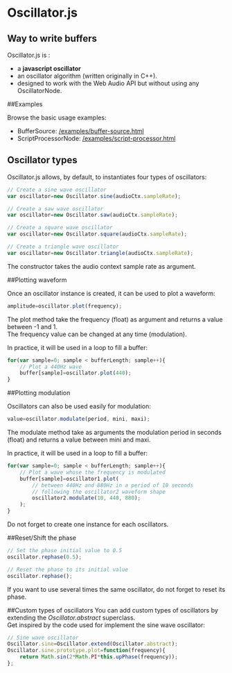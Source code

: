 # Oscillator.js

## Way to write buffers

Oscillator.js is :
- a **javascript oscillator**
- an oscillator algorithm (written originally in C++).
- designed to work with the Web Audio API but without using any OscillatorNode.

##Examples

Browse the basic usage examples:
- BufferSource: [/examples/buffer-source.html](https://github.com/JeremieGarcelon/Oscillator.js/blob/master/examples/buffer-source.html)
- ScriptProcessorNode: [/examples/script-processor.html](https://github.com/JeremieGarcelon/Oscillator.js/blob/master/examples/script-processor.html)

## Oscillator types

Oscillator.js allows, by default, to instantiates four types of oscillators:

```javascript
// Create a sine wave oscillator
var oscillator=new Oscillator.sine(audioCtx.sampleRate);
```
```javascript
// Create a saw wave oscillator
var oscillator=new Oscillator.saw(audioCtx.sampleRate);
```
```javascript
// Create a square wave oscillator
var oscillator=new Oscillator.square(audioCtx.sampleRate);
```
```javascript
// Create a triangle wave oscillator
var oscillator=new Oscillator.triangle(audioCtx.sampleRate);
```
The constructor takes the audio context sample rate as argument.

##Plotting waveform

Once an oscillator instance is created, it can be used to plot a waveform:

```javascript
amplitude=oscillator.plot(frequency);
```

The plot method take the frequency (float) as argument and returns a value between -1 and 1.   
The frequency value can be changed at any time (modulation).

In practice, it will be used in a loop to fill a buffer:

```javascript
for(var sample=0; sample < bufferLength; sample++){
	// Plot a 440Hz wave
	buffer[sample]=oscillator.plot(440);
}
```

##Plotting modulation

Oscillators can also be used easily for modulation:

```javascript
value=oscillator.modulate(period, mini, maxi);
```

The modulate method take as arguments the modulation period in seconds (float) and returns a value between mini and maxi.

In practice, it will be used in a loop to fill a buffer:

```javascript
for(var sample=0; sample < bufferLength; sample++){
	// Plot a wave whose the frequency is modulated
	buffer[sample]=oscillator1.plot(
		// between 440Hz and 880Hz in a period of 10 seconds 
		// following the oscillator2 waveform shape
		oscillator2.modulate(10, 440, 880);
	);	
}
```

Do not forget to create one instance for each oscillators.

##Reset/Shift the phase

```javascript
// Set the phase initial value to 0.5
oscillator.rephase(0.5);

// Reset the phase to its initial value
oscillator.rephase();
```

If you want to use several times the same oscillator, do not forget to reset its phase.

##Custom types of oscillators
You can add custom types of oscillators by extending the *Oscillator.abstract* superclass.  
Get inspired by the code used for implement the sine wave oscillator:

```javascript
// Sine wave oscillator
Oscillator.sine=Oscillator.extend(Oscillator.abstract);
Oscillator.sine.prototype.plot=function(frequency){
	return Math.sin(2*Math.PI*this.upPhase(frequency));
};
```

